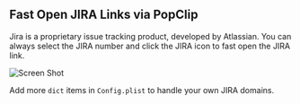 ## Fast Open JIRA Links via PopClip

Jira is a proprietary issue tracking product, developed by Atlassian. You can always select the JIRA number and click the JIRA icon to fast open the JIRA link.

![Screen Shot](screenshot.png)

Add more `dict` items in `Config.plist` to handle your own JIRA domains.
